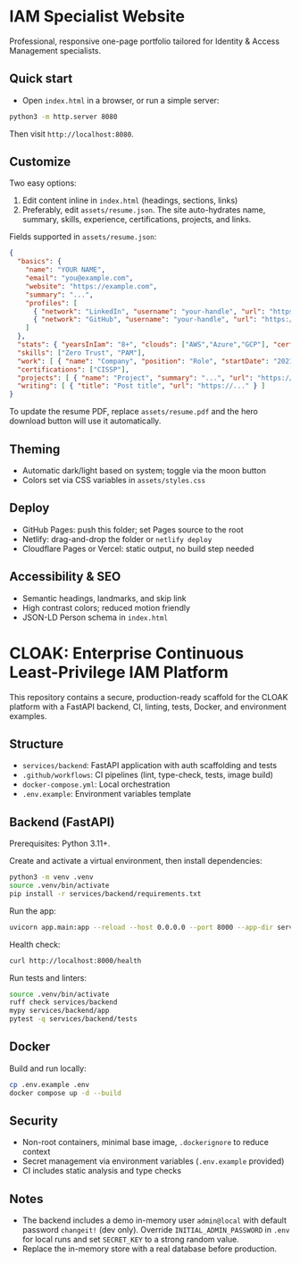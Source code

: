 # IAM Specialist Website

Professional, responsive one-page portfolio tailored for Identity & Access Management specialists.

## Quick start

- Open `index.html` in a browser, or run a simple server:

```bash
python3 -m http.server 8080
```

Then visit `http://localhost:8080`.

## Customize

Two easy options:

1) Edit content inline in `index.html` (headings, sections, links)
2) Preferably, edit `assets/resume.json`. The site auto-hydrates name, summary, skills, experience, certifications, projects, and links.

Fields supported in `assets/resume.json`:

```json
{
  "basics": {
    "name": "YOUR NAME",
    "email": "you@example.com",
    "website": "https://example.com",
    "summary": "...",
    "profiles": [
      { "network": "LinkedIn", "username": "your-handle", "url": "https://www.linkedin.com/in/your-handle" },
      { "network": "GitHub", "username": "your-handle", "url": "https://github.com/your-handle" }
    ]
  },
  "stats": { "yearsInIam": "8+", "clouds": ["AWS","Azure","GCP"], "certs": ["CISSP"] },
  "skills": ["Zero Trust", "PAM"],
  "work": [ { "name": "Company", "position": "Role", "startDate": "2021", "endDate": "Present", "highlights": ["Achievement"] } ],
  "certifications": ["CISSP"],
  "projects": [ { "name": "Project", "summary": "...", "url": "https://..." } ],
  "writing": [ { "title": "Post title", "url": "https://..." } ]
}
```

To update the resume PDF, replace `assets/resume.pdf` and the hero download button will use it automatically.

## Theming

- Automatic dark/light based on system; toggle via the moon button
- Colors set via CSS variables in `assets/styles.css`

## Deploy

- GitHub Pages: push this folder; set Pages source to the root
- Netlify: drag-and-drop the folder or `netlify deploy`
- Cloudflare Pages or Vercel: static output, no build step needed

## Accessibility & SEO

- Semantic headings, landmarks, and skip link
- High contrast colors; reduced motion friendly
- JSON-LD Person schema in `index.html`


# CLOAK: Enterprise Continuous Least-Privilege IAM Platform

This repository contains a secure, production-ready scaffold for the CLOAK platform with a FastAPI backend, CI, linting, tests, Docker, and environment examples.

## Structure

- `services/backend`: FastAPI application with auth scaffolding and tests
- `.github/workflows`: CI pipelines (lint, type-check, tests, image build)
- `docker-compose.yml`: Local orchestration
- `.env.example`: Environment variables template

## Backend (FastAPI)

Prerequisites: Python 3.11+.

Create and activate a virtual environment, then install dependencies:
```bash
python3 -m venv .venv
source .venv/bin/activate
pip install -r services/backend/requirements.txt
```

Run the app:
```bash
uvicorn app.main:app --reload --host 0.0.0.0 --port 8000 --app-dir services/backend
```

Health check:
```bash
curl http://localhost:8000/health
```

Run tests and linters:
```bash
source .venv/bin/activate
ruff check services/backend
mypy services/backend/app
pytest -q services/backend/tests
```

## Docker

Build and run locally:
```bash
cp .env.example .env
docker compose up -d --build
```

## Security

- Non-root containers, minimal base image, `.dockerignore` to reduce context
- Secret management via environment variables (`.env.example` provided)
- CI includes static analysis and type checks

## Notes

- The backend includes a demo in-memory user `admin@local` with default password `changeit!` (dev only). Override `INITIAL_ADMIN_PASSWORD` in `.env` for local runs and set `SECRET_KEY` to a strong random value.
- Replace the in-memory store with a real database before production.
